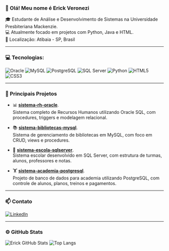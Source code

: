 ### 👋 Olá! Meu nome é Erick Veronezi

🎓 Estudante de Análise e Desenvolvimento de Sistemas na Universidade Presbiteriana Mackenzie.  
💻 Atualmente focado em projetos com Python, Java e HTML.  
📍 Localização: Atibaia - SP, Brasil

---

### 💻 Tecnologias:

![Oracle](https://img.shields.io/badge/Oracle-F80000?style=for-the-badge&logo=oracle&logoColor=white)
![MySQL](https://img.shields.io/badge/MySQL-00758F?style=for-the-badge&logo=mysql&logoColor=white)
![PostgreSQL](https://img.shields.io/badge/PostgreSQL-336791?style=for-the-badge&logo=postgresql&logoColor=white)
![SQL Server](https://img.shields.io/badge/SQL%20Server-CC2927?style=for-the-badge&logo=microsoftsqlserver&logoColor=white)
![Python](https://img.shields.io/badge/Python-3776AB?style=for-the-badge&logo=python&logoColor=white)
![HTML5](https://img.shields.io/badge/HTML5-E34F26?style=for-the-badge&logo=html5&logoColor=white)
![CSS3](https://img.shields.io/badge/CSS3-1572B6?style=for-the-badge&logo=css3&logoColor=white)

---

### 📌 Principais Projetos

- 📊 [**sistema-rh-oracle**](https://github.com/ErickVeronezi/sistema-rh-oracle).  
  Sistema completo de Recursos Humanos utilizando Oracle SQL, com procedures, triggers e modelagem relacional.

- 📚 [**sistema-bibliotecas-mysql**](https://github.com/ErickVeronezi/sistema-biblioteca-mysql).  
  Sistema de gerenciamento de bibliotecas em MySQL, com foco em CRUD, views e procedures.

- 🏫 [**sistema-escola-sqlserver**](https://github.com/ErickVeronezi/sistema-escola-sql).  
  Sistema escolar desenvolvido em SQL Server, com estrutura de turmas, alunos, professores e notas.

- 🏋 [**sistema-academia-postgresql**](https://github.com/ErickVeronezi/sistema-academia-postgresql).  
  Projeto de banco de dados para academia utilizando PostgreSQL, com controle de alunos, planos, treinos e pagamentos.

---

### 📫 Contato

[![LinkedIn](https://img.shields.io/badge/-LinkedIn-0A66C2?style=for-the-badge&logo=linkedin&logoColor=white)](https://www.linkedin.com/in/erickveronezi/)

---

### ⚙️ GitHub Stats

![Erick GitHub Stats](https://github-readme-stats.vercel.app/api?username=ErickVeronezi&show_icons=true&theme=radical)
![Top Langs](https://github-readme-stats.vercel.app/api/top-langs/?username=ErickVeronezi&layout=compact&theme=radical)

